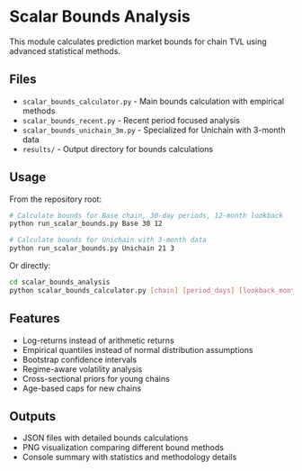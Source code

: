 # Scalar Bounds Analysis

This module calculates prediction market bounds for chain TVL using advanced statistical methods.

## Files
- `scalar_bounds_calculator.py` - Main bounds calculation with empirical methods
- `scalar_bounds_recent.py` - Recent period focused analysis  
- `scalar_bounds_unichain_3m.py` - Specialized for Unichain with 3-month data
- `results/` - Output directory for bounds calculations

## Usage

From the repository root:
```bash
# Calculate bounds for Base chain, 30-day periods, 12-month lookback
python run_scalar_bounds.py Base 30 12

# Calculate bounds for Unichain with 3-month data
python run_scalar_bounds.py Unichain 21 3
```

Or directly:
```bash
cd scalar_bounds_analysis
python scalar_bounds_calculator.py [chain] [period_days] [lookback_months]
```

## Features
- Log-returns instead of arithmetic returns
- Empirical quantiles instead of normal distribution assumptions
- Bootstrap confidence intervals
- Regime-aware volatility analysis
- Cross-sectional priors for young chains
- Age-based caps for new chains

## Outputs
- JSON files with detailed bounds calculations
- PNG visualization comparing different bound methods
- Console summary with statistics and methodology details
